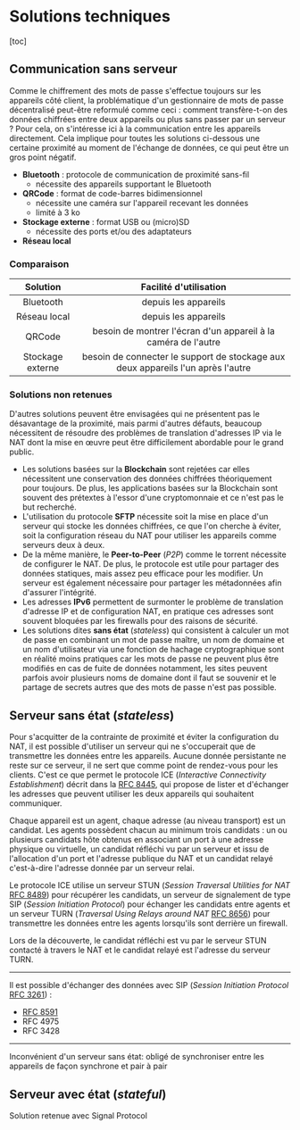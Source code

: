 # Solutions techniques

[toc]

## Communication sans serveur

Comme le chiffrement des mots de passe s'effectue toujours sur les appareils côté client, la problématique d'un gestionnaire de mots de passe décentralisé peut-être reformulé comme ceci : comment transfère-t-on des données chiffrées entre deux appareils ou plus sans passer par un serveur ? Pour cela, on s'intéresse ici à la communication entre les appareils directement. Cela implique pour toutes les solutions ci-dessous une certaine proximité au moment de l'échange de données, ce qui peut être un gros point négatif.

- **Bluetooth** : protocole de communication de proximité sans-fil
    - nécessite des appareils supportant le Bluetooth
- **QRCode** : format de code-barres bidimensionnel
    - nécessite une caméra sur l'appareil recevant les données
    - limité à 3 ko
- **Stockage externe** : format USB ou (micro)SD
    - nécessite des ports et/ou des adaptateurs
- **Réseau local**

###  Comparaison

|     Solution     |                    Facilité d'utilisation                    |
| :--------------: | :----------------------------------------------------------: |
|    Bluetooth     |                     depuis les appareils                     |
|   Réseau local   |                     depuis les appareils                     |
|      QRCode      | besoin de montrer l'écran d'un appareil à la caméra de l'autre |
| Stockage externe | besoin de connecter le support de stockage aux deux appareils l'un après l'autre |

###  Solutions non retenues

D'autres solutions peuvent être envisagées qui ne présentent pas le désavantage de la proximité, mais parmi d'autres défauts, beaucoup nécessitent de résoudre des problèmes de translation d'adresses IP via le NAT dont la mise en œuvre peut être difficilement abordable pour le grand public.

*   Les solutions basées sur la **Blockchain** sont rejetées car elles nécessitent une conservation des données chiffrées théoriquement pour toujours. De plus, les applications basées sur la Blockchain sont souvent des prétextes à l'essor d'une cryptomonnaie et ce n'est pas le but recherché.
*   L'utilisation du protocole **SFTP** nécessite soit la mise en place d'un serveur qui stocke les données chiffrées, ce que l'on cherche à éviter, soit la configuration réseau du NAT pour utiliser les appareils comme serveurs deux à deux.
*   De la même manière, le **Peer-to-Peer** (*P2P*) comme le torrent nécessite de configurer le NAT. De plus, le protocole est utile pour partager des données statiques, mais assez peu efficace pour les modifier. Un serveur est également nécessaire pour partager les métadonnées afin d'assurer l'intégrité.
*   Les adresses **IPv6** permettent de surmonter le problème de translation d'adresse IP et de configuration NAT, en pratique ces adresses sont souvent bloquées par les firewalls pour des raisons de sécurité.
*   Les solutions dites **sans état** (*stateless*) qui consistent à calculer un mot de passe en combinant un mot de passe maître, un nom de domaine et un nom d'utilisateur via une fonction de hachage cryptographique sont en réalité moins pratiques car les mots de passe ne peuvent plus être modifiés en cas de fuite de données notamment, les sites peuvent parfois avoir plusieurs noms de domaine dont il faut se souvenir et le partage de secrets autres que des mots de passe n'est pas possible.

## Serveur sans état (*stateless*)

Pour s'acquitter de la contrainte de proximité et éviter la configuration du NAT, il est possible d'utiliser un serveur qui ne s'occuperait que de transmettre les données entre les appareils. Aucune donnée persistante ne reste sur ce serveur, il ne sert que comme point de rendez-vous pour les clients. C'est ce que permet le protocole ICE (*Interactive Connectivity Establishment*) décrit dans la [RFC 8445](https://datatracker.ietf.org/doc/html/rfc8445), qui propose de lister et d'échanger les adresses que peuvent utiliser les deux appareils qui souhaitent communiquer.

Chaque appareil est un agent, chaque adresse (au niveau transport) est un candidat. Les agents possèdent chacun au minimum trois candidats : un ou plusieurs candidats hôte obtenus en associant un port à une adresse physique ou virtuelle, un candidat réfléchi vu par un serveur et issu de l'allocation d'un port et l'adresse publique du NAT et un candidat relayé c'est-à-dire l'adresse donnée par un serveur relai.

Le protocole ICE utilise un serveur STUN (*Session Traversal Utilities for NAT* [RFC 8489](https://datatracker.ietf.org/doc/html/rfc8489)) pour récupérer les candidats, un serveur de signalement de type SIP (*Session Initiation Protocol*) pour échanger les candidats entre agents et un serveur TURN (*Traversal Using Relays around NAT* [RFC 8656](https://datatracker.ietf.org/doc/html/rfc8656)) pour transmettre les données entre les agents lorsqu'ils sont derrière un firewall.

Lors de la découverte, le candidat réfléchi est vu par le serveur STUN contacté à travers le NAT et le candidat relayé est l'adresse du serveur TURN.

---

Il est possible d'échanger des données avec SIP (*Session Initiation Protocol* [RFC 3261](https://datatracker.ietf.org/doc/html/rfc3261)) : 

*   [RFC 8591](https://datatracker.ietf.org/doc/html/rfc8591) 
*   RFC 4975
*   RFC 3428

---

Inconvénient d'un serveur sans état: obligé de synchroniser entre les appareils de façon synchrone et pair à pair

## Serveur avec état (*stateful*)

Solution retenue avec Signal Protocol
